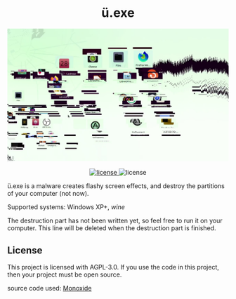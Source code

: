 <div align="center">

# ü.exe

![ü.exe ScreenShot](./README-Resources/1.png)

</div>

<p align="center">
	<a href="https://raw.githubusercontent.com/srcatt/u/master/LICENSE">
		<img src="https://img.shields.io/github/license/srcatt/u" alt="license">
	</a>
	<a>
		<img src="https://img.shields.io/badge/platform-Windows%20XP-blue" alt="license">
	</a>
</p>

ü.exe is a malware creates flashy screen effects, and destroy the partitions of your computer (not now).

Supported systems: Windows XP+, *wine*

The destruction part has not been written yet, so feel free to run it on your computer. This line will be deleted when the destruction part is finished.

## License
This project is licensed with AGPL-3.0. If you use the code in this project, then your project must be open source.

source code used: [Monoxide](https://github.com/whypet/Monoxide)